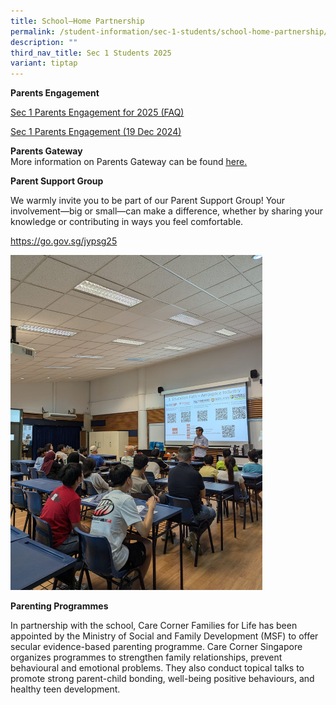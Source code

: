 ```yaml
---
title: School–Home Partnership
permalink: /student-information/sec-1-students/school-home-partnership/
description: ""
third_nav_title: Sec 1 Students 2025
variant: tiptap
---
```

<p><strong>Parents Engagement</strong>
</p>
<p><a href="/files/Sec_1_Parents_Engagement_for_2025__FAQ_.pdf" rel="noopener nofollow" target="_blank">Sec 1 Parents Engagement for 2025 (FAQ)</a>
</p>
<p><a href="/files/Sec_1_Parents_Engagement__19_Dec_2024__Compiled.pdf" rel="noopener nofollow" target="_blank">Sec 1 Parents Engagement (19 Dec 2024)</a>
</p>
<p><strong>Parents Gateway<br></strong>More information on Parents Gateway
can be found&nbsp;<a href="/other-information/parents-gateway" rel="noopener noreferrer nofollow" target="_blank"><u>here</u></a><u>.</u>
</p>
<p><strong>Parent Support Group</strong>
</p>
<p>We warmly invite you to be part of our Parent Support Group! Your involvement—big
or small—can make a difference, whether by sharing your knowledge or contributing
in ways you feel comfortable.</p>
<p><a href="https://go.gov.sg/jypsg25" rel="noopener noreferrer nofollow" target="_blank">https://go.gov.sg/jypsg25</a>
</p>
<p></p>
<div class="isomer-image-wrapper">
<img style="width: 80%;" height="auto" width="100%" alt="" src="/images/IMG_0322.jpg">
</div>
<p></p>
<p><strong>Parenting Programmes</strong>
</p>
<p>In partnership with the school, Care Corner Families for Life has been
appointed by the Ministry of Social and Family Development (MSF) to offer
secular evidence-based parenting programme. Care Corner Singapore organizes
programmes to strengthen family relationships, prevent behavioural and
emotional problems. They also conduct topical talks to promote strong parent-child
bonding, well-being positive behaviours, and healthy teen development.</p>
<p></p>
<p></p>
<p></p>